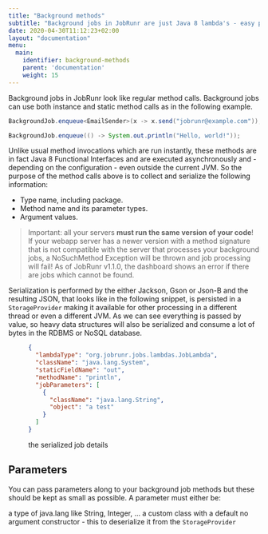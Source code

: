 ```yaml
---
title: "Background methods"
subtitle: "Background jobs in JobRunr are just Java 8 lambda's - easy peasy!"
date: 2020-04-30T11:12:23+02:00
layout: "documentation"
menu: 
  main: 
    identifier: background-methods
    parent: 'documentation'
    weight: 15
---
```

Background jobs in JobRunr look like regular method calls. Background jobs can use both instance and static method calls as in the following example.

```java
BackgroundJob.enqueue<EmailSender>(x -> x.send("jobrunr@example.com"));
```

```java
BackgroundJob.enqueue(() -> System.out.println("Hello, world!"));
```

Unlike usual method invocations which are run instantly, these methods are in fact Java 8 Functional Interfaces and are executed asynchronously and - depending on the configuration - even outside the current JVM. So the purpose of the method calls above is to collect and serialize the following information:

- Type name, including package.
- Method name and its parameter types.
- Argument values.

> Important: all your servers __must run the same version of your code__! If your webapp server has a newer version with a method signature that is not compatible with the server that processes your background jobs, a NoSuchMethod Exception will be thrown and job processing will fail! As of JobRunr v1.1.0, the dashboard shows an error if there are jobs which cannot be found.

Serialization is performed by the either Jackson, Gson or Json-B and the resulting JSON, that looks like in the following snippet, is persisted in a `StorageProvider` making it available for other processing in a different thread or even a different JVM. As we can see everything is passed by value, so heavy data structures will also be serialized and consume a lot of bytes in the RDBMS or NoSQL database.

<figure>

```json
{
  "lambdaType": "org.jobrunr.jobs.lambdas.JobLambda",
  "className": "java.lang.System",
  "staticFieldName": "out",
  "methodName": "println",
  "jobParameters": [
    {
      "className": "java.lang.String",
      "object": "a test"
    }
  ]
}
```
<figcaption>the serialized job details</figcaption>
</figure>

## Parameters
You can pass parameters along to your background job methods but these should be kept as small as possible. A parameter must either be:

a type of java.lang like String, Integer, ...
a custom class with a default no argument constructor - this to deserialize it from the `StorageProvider`